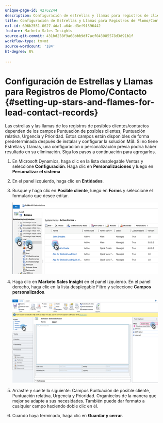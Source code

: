 ```yaml
---
unique-page-id: 42762244
description: Configuración de estrellas y llamas para registros de clientes potenciales/contactos - Documentos de Marketo - Documentación del producto
title: Configuración de Estrellas y Llamas para Registros de Plomo/Contacto
exl-id: 696b2551-0627-4da1-a64e-d3ef91596442
feature: Marketo Sales Insights
source-git-commit: 431bd258f9a68bbb9df7acf043085578d3d91b1f
workflow-type: tm+mt
source-wordcount: '184'
ht-degree: 0%

---
```


# Configuración de Estrellas y Llamas para Registros de Plomo/Contacto {#setting-up-stars-and-flames-for-lead-contact-records}

Las estrellas y las llamas de los registros de posibles clientes/contactos dependen de los campos Puntuación de posibles clientes, Puntuación relativa, Urgencia y Prioridad. Estos campos están disponibles de forma predeterminada después de instalar y configurar la solución MSI. Si no tiene Estrellas y Llamas, una configuración o personalización previa podría haber resultado en su eliminación. Siga los pasos a continuación para agregarlos.

1. En Microsoft Dynamics, haga clic en la lista desplegable Ventas y seleccione **Configuración**. Haga clic en **Personalizaciones** y luego en **Personalizar el sistema**.

1. En el panel izquierdo, haga clic en **Entidades**.

1. Busque y haga clic en **Posible cliente**, luego en **Forms** y seleccione el formulario que desee editar.

   ![](assets/setting-up-stars-and-flames-for-lead-contact-records-1.png)

1. Haga clic en **Marketo Sales Insight** en el panel izquierdo. En el panel derecho, haga clic en la lista desplegable Filtro y seleccione **Campos personalizados**.

   ![](assets/setting-up-stars-and-flames-for-lead-contact-records-2.png)

1. Arrastre y suelte lo siguiente: Campos Puntuación de posible cliente, Puntuación relativa, Urgencia y Prioridad. Organícelos de la manera que mejor se adapte a sus necesidades. También puede dar formato a cualquier campo haciendo doble clic en él.

1. Cuando haya terminado, haga clic en **Guardar y cerrar**.
